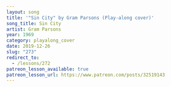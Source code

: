 ```yaml
---
layout: song
title: '"Sin City" by Gram Parsons (Play-along cover)'
song_title: Sin City
artist: Gram Parsons
year: 1969
category: playalong_cover
date: 2019-12-26
slug: "273"
redirect_to:
  - /lessons/272
patreon_lesson_available: true
patreon_lesson_url: https://www.patreon.com/posts/32519143
---
```

